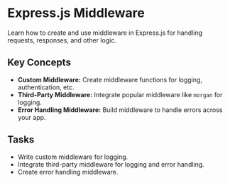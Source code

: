 # Express.js Middleware

Learn how to create and use middleware in Express.js for handling requests, responses, and other logic.

## Key Concepts
- **Custom Middleware:** Create middleware functions for logging, authentication, etc.
- **Third-Party Middleware:** Integrate popular middleware like `morgan` for logging.
- **Error Handling Middleware:** Build middleware to handle errors across your app.

## Tasks
- Write custom middleware for logging.
- Integrate third-party middleware for logging and error handling.
- Create error handling middleware.
